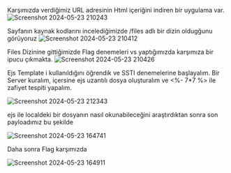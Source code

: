 
Karşımızda verdiğimiz URL adresinin Html içeriğini indiren bir uygulama var.
![Screenshot 2024-05-23 210243](https://github.com/enesdemir41/CTFs/assets/49167863/ce47ecc0-7c79-461f-b85a-88faff072307)



Sayfanın kaynak kodlarını incelediğimizde /files adlı bir dizin oldugğunu görüyoruz
![Screenshot 2024-05-23 210412](https://github.com/enesdemir41/CTFs/assets/49167863/cb593a5b-7999-4a52-86d3-b8b35890048f)


Files Dizinine gittiğimizde Flag denemeleri vs yaptığımızda karşımıza bir ipucu çıkmakta.
![Screenshot 2024-05-23 210426](https://github.com/enesdemir41/CTFs/assets/49167863/4ecf5c21-c812-4976-90bc-0853eb5e2593)

Ejs Template i kullanıldığını öğrendik ve SSTI denemelerine başlayalım. Bir Server kuralım, içersine ejs uzantılı dosya oluşturalım ve <%- 7*7 %> ile zafiyet tespiti yapalım.

![Screenshot 2024-05-23 212343](https://github.com/enesdemir41/CTFs/assets/49167863/cc2fdb2b-58a7-4f2f-9377-80994de570ed)


ejs ile localdeki bir dosyanın nasıl okunabileceğini araştırdıktan sonra son payloadımız bu şekilde


![Screenshot 2024-05-23 164741](https://github.com/enesdemir41/CTFs/assets/49167863/a9571379-378b-4c13-838f-e61b404f5289)


Daha sonra Flag karşımızda 


![Screenshot 2024-05-23 164911](https://github.com/enesdemir41/CTFs/assets/49167863/a5e6030d-5cfb-438d-9057-7978d524c8b6)
